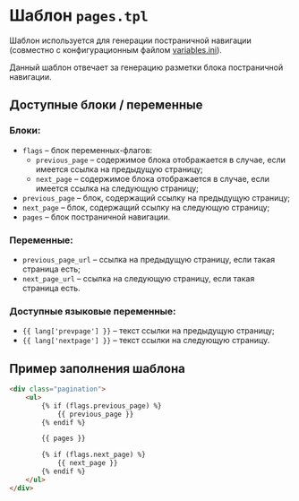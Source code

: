 # Шаблон `pages.tpl`

Шаблон используется для генерации постраничной навигации (совместно с конфигурационным файлом <a href="variables.ini.html">variables.ini</a>).

Данный шаблон отвечает за генерацию разметки блока постраничной навигации.

## Доступные блоки / переменные

### Блоки:

- `flags` – блок переменных-флагов:
    - `previous_page` – содержимое блока отображается в случае, если имеется ссылка на предыдущую страницу;
    - `next_page` – содержимое блока отображается в случае, если имеется ссылка на следующую страницу;
- `previous_page` – блок, содержащий ссылку на предыдущую страницу;
- `next_page` – блок, содержащий ссылку на следующую страницу;
- `pages` – блок постраничной навигации.

### Переменные:

- `previous_page_url` – ссылка на предыдущую страницу, если такая страница есть;
- `next_page_url` – ссылка на следующую страницу, если такая страница есть.

### Доступные языковые переменные:

- `{{ lang['prevpage'] }}` – текст ссылки на предыдущую страницу;
- `{{ lang['nextpage'] }}` – текст ссылки на следующую страницу.


## Пример заполнения шаблона

```html
<div class="pagination">
	<ul>
		{% if (flags.previous_page) %}
			{{ previous_page }}
		{% endif %}

		{{ pages }}

		{% if (flags.next_page) %}
			{{ next_page }}
		{% endif %}
	</ul>
</div>
```
